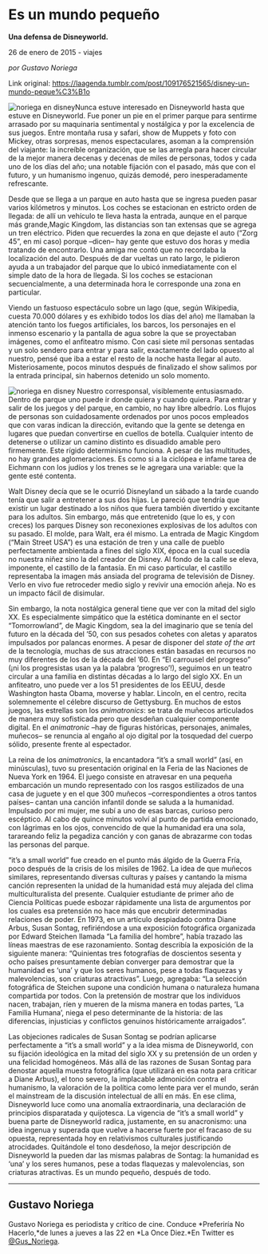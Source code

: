 # Es un mundo pequeño

**Una defensa de Disneyworld.**

26 de enero de 2015 - viajes

_por Gustavo Noriega_

Link original: https://laagenda.tumblr.com/post/109176521565/disney-un-mundo-peque%C3%B1o

![noriega en disney](https://64.media.tumblr.com/5ff704e6d932c30b3644ea1ca767a71d/tumblr_inline_pk0l8fPWr51t6q87u_500.jpg)Nunca estuve interesado en Disneyworld hasta que estuve en Disneyworld. Fue poner un pie en el primer parque para sentirme arrasado por su maquinaria sentimental y nostálgica y por la excelencia de sus juegos. Entre montaña rusa y safari, show de Muppets y foto con Mickey, otras sorpresas, menos espectaculares, asoman a la comprensión del viajante: la increíble organización, que se las arregla para hacer circular de la mejor manera decenas y decenas de miles de personas, todos y cada uno de los días del año; una notable fijación con el pasado, más que con el futuro, y un humanismo ingenuo, quizás demodé, pero inesperadamente refrescante.

Desde que se llega a un parque en auto hasta que se ingresa pueden pasar varios kilómetros y minutos. Los coches se estacionan en estricto orden de llegada: de allí un vehículo te lleva hasta la entrada, aunque en el parque más grande,Magic Kingdom, las distancias son tan extensas que se agrega un tren eléctrico. Piden que recuerdes la zona en que dejaste el auto (“Zorg 45”, en mi caso) porque –dicen– hay gente que estuvo dos horas y media tratando de encontrarlo. Una amiga me contó que no recordaba la localización del auto. Después de dar vueltas un rato largo, le pidieron ayuda a un trabajador del parque que lo ubicó inmediatamente con el simple dato de la hora de llegada. Si los coches se estacionan secuencialmente, a una determinada hora le corresponde una zona en particular.

Viendo un fastuoso espectáculo sobre un lago (que, según Wikipedia, cuesta 70.000 dólares y es exhibido todos los días del año) me llamaban la atención tanto los fuegos artificiales, los barcos, los personajes en el inmenso escenario y la pantalla de agua sobre la que se proyectaban imágenes, como el anfiteatro mismo. Con casi siete mil personas sentadas y un solo sendero para entrar y para salir, exactamente del lado opuesto al nuestro, pensé que iba a estar el resto de la noche hasta llegar al auto. Misteriosamente, pocos minutos después de finalizado el show salimos por la entrada principal, sin habernos detenido un solo momento.

![noriega en disney](https://64.media.tumblr.com/5ff704e6d932c30b3644ea1ca767a71d/tumblr_inline_pk0l8fPWr51t6q87u_500.jpg) Nuestro corresponsal, visiblemente entusiasmado. Dentro de parque uno puede ir donde quiera y cuando quiera. Para entrar y salir de los juegos y del parque, en cambio, no hay libre albedrío. Los flujos de personas son cuidadosamente ordenados por unos pocos empleados que con varas indican la dirección, evitando que la gente se detenga en lugares que puedan convertirse en cuellos de botella. Cualquier intento de detenerse o utilizar un camino distinto es disuadido amable pero firmemente. Este rígido determinismo funciona. A pesar de las multitudes, no hay grandes aglomeraciones. Es como si a la ciclópea e infame tarea de Eichmann con los judíos y los trenes se le agregara una variable: que la gente esté contenta.

Walt Disney decía que se le ocurrió Disneyland un sábado a la tarde cuando tenía que salir a entretener a sus dos hijas. Le pareció que tendría que existir un lugar destinado a los niños que fuera también divertido y excitante para los adultos. Sin embargo, más que entretenido (que lo es, y con creces) los parques Disney son reconexiones explosivas de los adultos con su pasado. El molde, para Walt, era él mismo. La entrada de Magic Kingdom (“Main Street USA”) es una estación de tren y una calle de pueblo perfectamente ambientada a fines del siglo XIX, época en la cual sucedía no nuestra niñez sino la del creador de Disney. Al fondo de la calle se eleva, imponente, el castillo de la fantasía. En mi caso particular, el castillo representaba la imagen más ansiada del programa de televisión de Disney. Verlo en vivo fue retroceder medio siglo y revivir una emoción añeja. No es un impacto fácil de disimular.

Sin embargo, la nota nostálgica general tiene que ver con la mitad del siglo XX. Es especialmente simpático que la estética dominante en el sector “Tomorrowland”, de Magic Kingdom, sea la del imaginario que se tenía del futuro en la década del ’50, con sus pesados cohetes con aletas y aparatos impulsados por palancas enormes. A pesar de disponer del *state of the art* de la tecnología, muchas de sus atracciones están basadas en recursos no muy diferentes de los de la década del ’60. En “El carrousel del progreso” (¡ni los progresistas usan ya la palabra ‘progreso’!), seguimos en un teatro circular a una familia en distintas décadas a lo largo del siglo XX. En un anfiteatro, uno puede ver a los 51 presidentes de los EEUU, desde Washington hasta Obama, moverse y hablar. Lincoln, en el centro, recita solemnemente el célebre discurso de Gettysburg. En muchos de estos juegos, las estrellas son los *animatronics*: se trata de muñecos articulados de manera muy sofisticada pero que desdeñan cualquier componente digital. En el *animatronic* –hay de figuras históricas, personajes, animales, muñecos– se renuncia al engaño al ojo digital por la tosquedad del cuerpo sólido, presente frente al espectador.

La reina de los *animatronics*, la  encantadora “it’s a small world” (así, en minúsculas), tuvo su presentación original en la Feria de las Naciones de Nueva York en 1964. El juego consiste en atravesar en una pequeña embarcación un mundo representado con los rasgos estilizados de una casa de juguete y en el que 300 muñecos –correspondientes a otros tantos países– cantan una canción infantil donde se saluda a la humanidad. Impulsado por mi mujer, me subí a uno de esas barcas, curioso pero escéptico. Al cabo de quince minutos volví al punto de partida emocionado, con lágrimas en los ojos, convencido de que la humanidad era una sola, tarareando feliz la pegadiza canción y con ganas de abrazarme con todas las personas del parque.

“it’s a small world” fue creado en el punto más álgido de la Guerra Fría, poco después de la crisis de los misiles de 1962. La idea de que muñecos similares, representando diversas culturas y países y cantando la misma canción representen la unidad de la humanidad está muy alejada del clima multiculturalista del presente. Cualquier estudiante de primer año de Ciencia Políticas puede esbozar rápidamente una lista de argumentos por los cuales esa pretensión no hace más que encubrir determinadas relaciones de poder. En 1973, en un artículo despiadado contra Diane Arbus, Susan Sontag, refiriéndose a una exposición fotográfica organizada por Edward Steichen llamada “La familia del hombre”, había trazado las líneas maestras de ese razonamiento. Sontag describía la exposición de la siguiente manera: “Quinientas tres fotografías de doscientos sesenta y ocho países presuntamente debían converger para demostrar que la humanidad es ‘una’ y que los seres humanos, pese a todas flaquezas y malevolencias, son criaturas atractivas”. Luego, agregaba: “La selección fotográfica de Steichen supone una condición humana o naturaleza humana compartida por todos. Con la pretensión de mostrar que los individuos nacen, trabajan, ríen y mueren de la misma manera en todas partes, ‘La Familia Humana’, niega el peso determinante de la historia: de las diferencias, injusticias y conflictos genuinos históricamente arraigados”.

Las objeciones radicales de Susan Sontag se podrían aplicarse perfectamente a “it’s a small world” y a la idea misma de Disneyworld, con su fijación ideológica en la mitad del siglo XX y su pretensión de un orden y una felicidad homogéneos. Más allá de las razones de Susan Sontag para denostar aquella muestra fotográfica (que utilizará en esa nota para criticar a Diane Arbus), el tono severo, la implacable admonición contra el humanismo, la valoración de la política como lente para ver el mundo, serán el mainstream de la discusión intelectual de allí en más. En ese clima, Disneyworld luce como una anomalía extraordinaria, una declaración de principios disparatada y quijotesca. La vigencia de “it’s a small world” y buena parte de Disneyworld radica, justamente, en su anacronismo: una idea ingenua y superada que vuelve a hacerse fuerte por el fracaso de su opuesta, representada hoy en relativismos culturales justificando atrocidades. Quitándole el tono desdeñoso, la mejor descripción de Disneyworld la pueden dar las mismas palabras de Sontag:  la humanidad es ‘una’ y los seres humanos, pese a todas flaquezas y malevolencias, son criaturas atractivas. Es un mundo pequeño, después de todo.



---

Gustavo Noriega
---------------

Gustavo Noriega es periodista y crítico de cine. Conduce *Preferiría No Hacerlo,*de lunes a jueves a las 22 en *La Once Diez.*En Twitter es [@Gus\_Noriega](https://twitter.com/gus_noriega). 

